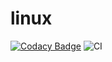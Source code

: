 # linux

[![Codacy Badge](https://api.codacy.com/project/badge/Grade/b238dede22224b77aa886af63ea655ac)](https://app.codacy.com/manual/99002437/linux?utm_source=github.com&utm_medium=referral&utm_content=99002437/linux&utm_campaign=Badge_Grade_Settings)
![CI](https://github.com/99002437/linux/workflows/CI/badge.svg)

